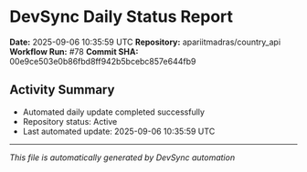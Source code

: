 # DevSync Daily Status Report

**Date:** 2025-09-06 10:35:59 UTC
**Repository:** apariitmadras/country_api
**Workflow Run:** #78
**Commit SHA:** 00e9ce503e0b86fbd8ff942b5bcebc857e644fb9

## Activity Summary
- Automated daily update completed successfully
- Repository status: Active
- Last automated update: 2025-09-06 10:35:59 UTC

---
*This file is automatically generated by DevSync automation*
